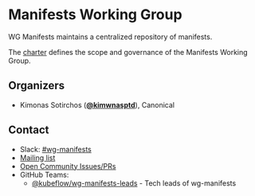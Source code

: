 <!---
This is an autogenerated file!

Please do not edit this file directly, but instead make changes to the
sigs.yaml file in the project root.

To understand how this file is generated, see https://github.com/kubeflow/community/blob/master/generator/README.md
--->
# Manifests Working Group

WG Manifests maintains a centralized repository of manifests.

The [charter](charter.md) defines the scope and governance of the Manifests Working Group.



## Organizers

* Kimonas Sotirchos (**[@kimwnasptd](https://github.com/kimwnasptd)**), Canonical

## Contact
- Slack: [#wg-manifests](https://kubeflow.slack.com/messages/wg-manifests)
- [Mailing list](https://groups.google.com/forum/#!forum/kubeflow-discuss)
- [Open Community Issues/PRs](https://github.com/kubeflow/community/labels/wg%2Farea/wg-manifests)
- GitHub Teams:
    - [@kubeflow/wg-manifests-leads](https://github.com/orgs/kubeflow/teams/wg-manifests-leads) - Tech leads of wg-manifests
<!-- BEGIN CUSTOM CONTENT -->

<!-- END CUSTOM CONTENT -->
